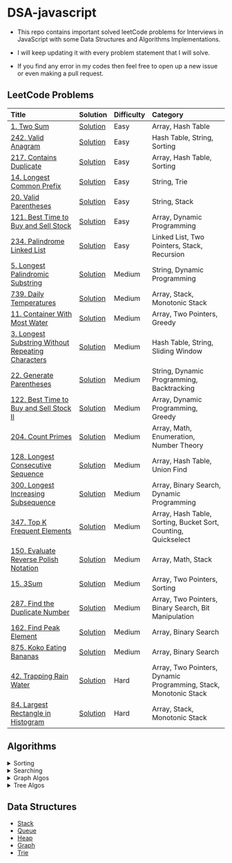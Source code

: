 # DSA-javascript

- This repo contains important solved leetCode problems for Interviews in JavaScript with some Data Structures and Algorithms Implementations.

- I will keep updating it with every problem statement that I will solve.

- If you find any error in my codes then feel free to open up a new issue or even making a pull request.

## LeetCode Problems

| Title                                                                                                                              | Solution                                                                                                    | Difficulty | Category                                                         |
| :--------------------------------------------------------------------------------------------------------------------------------- | :---------------------------------------------------------------------------------------------------------- | :--------- | :--------------------------------------------------------------- |
| [1. Two Sum](https://leetcode.com/problems/two-sum/)                                                                               | [Solution](https://github.com/kartikth40/DSA-javascript/blob/main/problems/twoSum.js)                       | Easy       | Array, Hash Table                                                |
| [242. Valid Anagram](https://leetcode.com/problems/valid-anagram/)                                                                 | [Solution](https://github.com/kartikth40/DSA-javascript/blob/main/problems/validAnagram.js)                 | Easy       | Hash Table, String, Sorting                                      |
| [217. Contains Duplicate](https://leetcode.com/problems/contains-duplicate/)                                                       | [Solution](https://github.com/kartikth40/DSA-javascript/blob/main/problems/containsDuplicate.js)            | Easy       | Array, Hash Table, Sorting                                       |
| [14. Longest Common Prefix](https://leetcode.com/problems/longest-common-prefix/)                                                  | [Solution](https://github.com/kartikth40/DSA-javascript/blob/main/problems/longestCommonPrefix.js)          | Easy       | String, Trie                                                     |
| [20. Valid Parentheses](https://leetcode.com/problems/valid-parentheses/)                                                          | [Solution](https://github.com/kartikth40/DSA-javascript/blob/main/problems/validParentheses.js)             | Easy       | String, Stack                                                    |
| [121. Best Time to Buy and Sell Stock](https://leetcode.com/problems/best-time-to-buy-and-sell-stock/)                             | [Solution](https://github.com/kartikth40/DSA-javascript/blob/main/problems/maxProfit.js)                    | Easy       | Array, Dynamic Programming                                       |
| [234. Palindrome Linked List](https://leetcode.com/problems/palindrome-linked-list/)                                               | [Solution](https://github.com/kartikth40/DSA-javascript/blob/main/problems/isPalindromeLL.js)               | Easy       | Linked List, Two Pointers, Stack, Recursion                      |
| [5. Longest Palindromic Substring](https://leetcode.com/problems/longest-palindromic-substring/)                                   | [Solution](https://github.com/kartikth40/DSA-javascript/blob/main/problems/longestPalindrome.js)            | Medium     | String, Dynamic Programming                                      |
| [739. Daily Temperatures](https://leetcode.com/problems/daily-temperatures/)                                                       | [Solution](https://github.com/kartikth40/DSA-javascript/blob/main/problems/dailyTemperatures.js)            | Medium     | Array, Stack, Monotonic Stack                                    |
| [11. Container With Most Water](https://leetcode.com/problems/container-with-most-water/)                                          | [Solution](https://github.com/kartikth40/DSA-javascript/blob/main/problems/maxArea.js)                      | Medium     | Array, Two Pointers, Greedy                                      |
| [3. Longest Substring Without Repeating Characters](https://leetcode.com/problems/longest-substring-without-repeating-characters/) | [Solution](https://github.com/kartikth40/DSA-javascript/blob/main/problems/lengthOfLongestSubstring.js)     | Medium     | Hash Table, String, Sliding Window                               |
| [22. Generate Parentheses](https://leetcode.com/problems/generate-parentheses/)                                                    | [Solution](https://github.com/kartikth40/DSA-javascript/blob/main/problems/generateParenthesis.js)          | Medium     | String, Dynamic Programming, Backtracking                        |
| [122. Best Time to Buy and Sell Stock II](https://leetcode.com/problems/best-time-to-buy-and-sell-stock-ii/)                       | [Solution](https://github.com/kartikth40/DSA-javascript/blob/main/problems/maxProfit2.js)                   | Medium     | Array, Dynamic Programming, Greedy                               |
| [204. Count Primes](https://leetcode.com/problems/count-primes/)                                                                   | [Solution](https://github.com/kartikth40/DSA-javascript/blob/main/problems/countPrimes.js)                  | Medium     | Array, Math, Enumeration, Number Theory                          |
| [128. Longest Consecutive Sequence](https://leetcode.com/problems/longest-consecutive-sequence/)                                   | [Solution](https://github.com/kartikth40/DSA-javascript/blob/main/problems/longestConsecutive.js)           | Medium     | Array, Hash Table, Union Find                                    |
| [300. Longest Increasing Subsequence](https://leetcode.com/problems/longest-increasing-subsequence/)                               | [Solution](https://github.com/kartikth40/DSA-javascript/blob/main/problems/longestIncreasingSubsequence.js) | Medium     | Array, Binary Search, Dynamic Programming                        |
| [347. Top K Frequent Elements](https://leetcode.com/problems/top-k-frequent-elements/)                                             | [Solution](https://github.com/kartikth40/DSA-javascript/blob/main/problems/topKfrequentElements.js)         | Medium     | Array, Hash Table, Sorting, Bucket Sort, Counting, Quickselect   |
| [150. Evaluate Reverse Polish Notation](https://leetcode.com/problems/evaluate-reverse-polish-notation/)                           | [Solution](https://github.com/kartikth40/DSA-javascript/blob/main/problems/evalRPN.js)                      | Medium     | Array, Math, Stack                                               |
| [15. 3Sum](https://leetcode.com/problems/3sum/)                                                                                    | [Solution](https://github.com/kartikth40/DSA-javascript/blob/main/problems/threeSum.js)                     | Medium     | Array, Two Pointers, Sorting                                     |
| [287. Find the Duplicate Number](https://leetcode.com/problems/find-the-duplicate-number/)                                         | [Solution](https://github.com/kartikth40/DSA-javascript/blob/main/problems/findDuplicate.js)                | Medium     | Array, Two Pointers, Binary Search, Bit Manipulation             |
| [162. Find Peak Element](https://leetcode.com/problems/find-peak-element/)                                                         | [Solution](https://github.com/kartikth40/DSA-javascript/blob/main/problems/findPeakElement.js)              | Medium     | Array, Binary Search                                             |
| [875. Koko Eating Bananas](https://leetcode.com/problems/koko-eating-bananas/)                                                     | [Solution](https://github.com/kartikth40/DSA-javascript/blob/main/problems/minEatingSpeed.js)               | Medium     | Array, Binary Search                                             |
| [42. Trapping Rain Water](https://leetcode.com/problems/trapping-rain-water/)                                                      | [Solution](https://github.com/kartikth40/DSA-javascript/blob/main/problems/trap.js)                         | Hard       | Array, Two Pointers, Dynamic Programming, Stack, Monotonic Stack |
| [84. Largest Rectangle in Histogram](https://leetcode.com/problems/largest-rectangle-in-histogram/)                                | [Solution](https://github.com/kartikth40/DSA-javascript/blob/main/problems/largestRectangleArea.js)         | Hard       | Array, Stack, Monotonic Stack                                    |

<!-- |[]()|[Solution](https://github.com/kartikth40/DSA-javascript/blob/main/problems/__name__.js)|Easy Medium Hard|| -->

## Algorithms

<details>
<summary>Sorting</summary>
<br>
<li><a href='https://github.com/kartikth40/DSA-javascript/blob/main/algorithms/bubbleSort.js'>Bubble Sort</a></li>
<li><a href='https://github.com/kartikth40/DSA-javascript/blob/main/algorithms/countingSort.js'>Counting Sort</a></li>
<li><a href='https://github.com/kartikth40/DSA-javascript/blob/main/algorithms/heapSort.js'>Heap Sort</a></li>
<li><a href='https://github.com/kartikth40/DSA-javascript/blob/main/algorithms/insertionSort.js'>Insertion Sort</a></li>
<li><a href='https://github.com/kartikth40/DSA-javascript/blob/main/algorithms/mergeSort.js'>Merge Sort</a></li>
<li><a href='https://github.com/kartikth40/DSA-javascript/blob/main/algorithms/quickSort.js'>Quick Sort</a></li>
<li><a href='https://github.com/kartikth40/DSA-javascript/blob/main/algorithms/radixSort.js'>Radix Sort</a></li>
<li><a href='https://github.com/kartikth40/DSA-javascript/blob/main/algorithms/selectionSort.js'>Selection Sort</a></li>
<!-- <li><a href='https://github.com/kartikth40/DSA-javascript/blob/main/algorithms/'></a></li> -->
</details>

<details>
<summary>Searching</summary>
<br>
<li><a href='https://github.com/kartikth40/DSA-javascript/blob/main/algorithms/binarySearch.js'>Binary Search</a></li>
<!-- <li><a href='https://github.com/kartikth40/DSA-javascript/blob/main/algorithms/'></a></li> -->
</details>

<details>
<summary>Graph Algos</summary>
<br>
<li><a href='https://github.com/kartikth40/DSA-javascript/blob/main/algorithms/graph-BFS.js'>BFS</a></li>
<li><a href='https://github.com/kartikth40/DSA-javascript/blob/main/algorithms/graph-DFS.js'>DFS</a></li>
<li><a href='https://github.com/kartikth40/DSA-javascript/blob/main/algorithms/dijkstraShortestPath.js'>Dijkstra Shortest Path</a></li>
<!-- <li><a href='https://github.com/kartikth40/DSA-javascript/blob/main/algorithms/'></a></li> -->

</details>

<details>
<summary>Tree Algos</summary>
<br>
<li><a href='https://github.com/kartikth40/DSA-javascript/blob/main/algorithms/tree-BFS.js'>BFS</a></li>
<li><a href='https://github.com/kartikth40/DSA-javascript/blob/main/algorithms/tree-DFS.js'>DFS</a></li>
<!-- <li><a href='https://github.com/kartikth40/DSA-javascript/blob/main/algorithms/'></a></li> -->

</details>

## Data Structures

- [Stack](https://github.com/kartikth40/DSA-javascript/blob/main/data_structures/stack.js)
- [Queue](https://github.com/kartikth40/DSA-javascript/blob/main/data_structures/queue.js)
- [Heap](https://github.com/kartikth40/DSA-javascript/blob/main/data_structures/heap.js)
- [Graph](https://github.com/kartikth40/DSA-javascript/blob/main/data_structures/graph.js)
- [Trie](https://github.com/kartikth40/DSA-javascript/blob/main/data_structures/trie.js)
